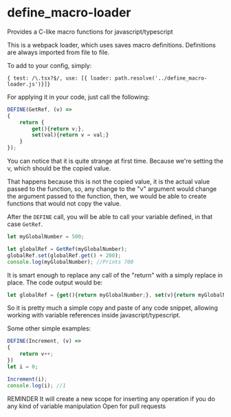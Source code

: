 # define_macro-loader
Provides a C-like macro functions for javascript/typescript

This is a webpack loader, which uses saves macro definitions. Definitions are always imported from file to file.

To add to your config, simply:

`{ test: /\.tsx?$/, use: [{ loader: path.resolve('../define_macro-loader.js')}]}`

For applying it in your code, just call the following:

```ts
DEFINE(GetRef, (v) =>
{
    return {
        get(){return v;},
        set(val){return v = val;}
    }
});
```

You can notice that it is quite strange at first time. Because we're setting the v, which should be the copied value.

That happens because this is not the copied value, it is the actual value passed to the function, so, any change to the "v" argument would change the argument passed to the function, then, we would be able to create
functions that would not copy the value.

After the `DEFINE` call, you will be able to call your variable defined, in that case `GetRef`.

```ts
let myGlobalNumber = 500;

let globalRef = GetRef(myGlobalNumber);
globalRef.set(globalRef.get() + 200);
console.log(myGlobalNumber); //Prints 700
```

It is smart enough to replace any call of the "return" with a simply replace in place.
The code output would be:

```ts
let globalRef = {get(){return myGlobalNumber;}, set(v){return myGlobalNumber = v;}};
```

So it is pretty much a simple copy and paste of any code snippet, allowing working with variable references inside javascript/typescript.

Some other simple examples:

```ts
DEFINE(Increment, (v) =>
{
    return v++;
})
let i = 0;

Increment(i);
console.log(i); //1

```

REMINDER
It will create a new scope for inserting any operation if you do any kind of variable manipulation
Open for pull requests
